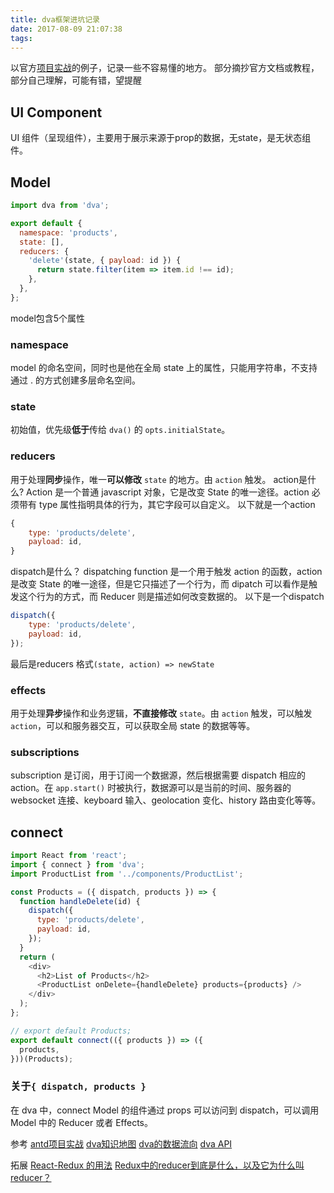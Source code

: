 ```yaml
---
title: dva框架进坑记录
date: 2017-08-09 21:07:38
tags:
---
```

以官方[项目实战](https://ant.design/docs/react/practical-projects-cn)的例子，记录一些不容易懂的地方。
部分摘抄官方文档或教程，部分自己理解，可能有错，望提醒
<!-- more -->
## UI Component
UI 组件（呈现组件），主要用于展示来源于prop的数据，无state，是无状态组件。
## Model
```javascript
import dva from 'dva';

export default {
  namespace: 'products',
  state: [],
  reducers: {
    'delete'(state, { payload: id }) {
      return state.filter(item => item.id !== id);
    },
  },
};
```
model包含5个属性
### namespace
model 的命名空间，同时也是他在全局 state 上的属性，只能用字符串，不支持通过 . 的方式创建多层命名空间。
### state
初始值，优先级**低于**传给 `dva()` 的 `opts.initialState`。
### reducers
用于处理**同步**操作，唯一**可以修改** `state` 的地方。由 `action` 触发。
action是什么?
Action 是一个普通 javascript 对象，它是改变 State 的唯一途径。action 必须带有 type 属性指明具体的行为，其它字段可以自定义。
以下就是一个action
```javascript
{
    type: 'products/delete',
    payload: id,
}
```
dispatch是什么？
dispatching function 是一个用于触发 action 的函数，action 是改变 State 的唯一途径，但是它只描述了一个行为，而 dipatch 可以看作是触发这个行为的方式，而 Reducer 则是描述如何改变数据的。
以下是一个dispatch
```javascript
dispatch({
    type: 'products/delete',
    payload: id,
});
```
最后是reducers
格式`(state, action) => newState`

### effects
用于处理**异步**操作和业务逻辑，**不直接修改** `state`。由 `action` 触发，可以触发 `action`，可以和服务器交互，可以获取全局 state 的数据等等。
### subscriptions
subscription 是订阅，用于订阅一个数据源，然后根据需要 dispatch 相应的 action。在 `app.start()` 时被执行，数据源可以是当前的时间、服务器的 websocket 连接、keyboard 输入、geolocation 变化、history 路由变化等等。
## connect
```javascript
import React from 'react';
import { connect } from 'dva';
import ProductList from '../components/ProductList';

const Products = ({ dispatch, products }) => {
  function handleDelete(id) {
    dispatch({
      type: 'products/delete',
      payload: id,
    });
  }
  return (
    <div>
      <h2>List of Products</h2>
      <ProductList onDelete={handleDelete} products={products} />
    </div>
  );
};

// export default Products;
export default connect(({ products }) => ({
  products,
}))(Products);
```
### 关于`{ dispatch, products }`
在 dva 中，connect Model 的组件通过 props 可以访问到 dispatch，可以调用 Model 中的 Reducer 或者 Effects。


参考
[antd项目实战](https://ant.design/docs/react/practical-projects-cn)
[dva知识地图](https://github.com/dvajs/dva-knowledgemap)
[dva的数据流向](https://github.com/dvajs/dva/blob/master/docs/Concepts_zh-CN.md)
[dva API](https://github.com/dvajs/dva/blob/master/docs/API_zh-CN.md)

拓展
[React-Redux 的用法](http://www.ruanyifeng.com/blog/2016/09/redux_tutorial_part_three_react-redux.html)
[Redux中的reducer到底是什么，以及它为什么叫reducer？](https://zhuanlan.zhihu.com/p/25863768)